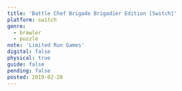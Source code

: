 ```yaml
---
title: 'Battle Chef Brigade Brigadier Edition [Switch]'
platform: switch
genre:
  - brawler
  - puzzle
note: 'Limited Run Games'
digital: false
physical: true
guide: false
pending: false
posted: 2019-02-28
---
```

